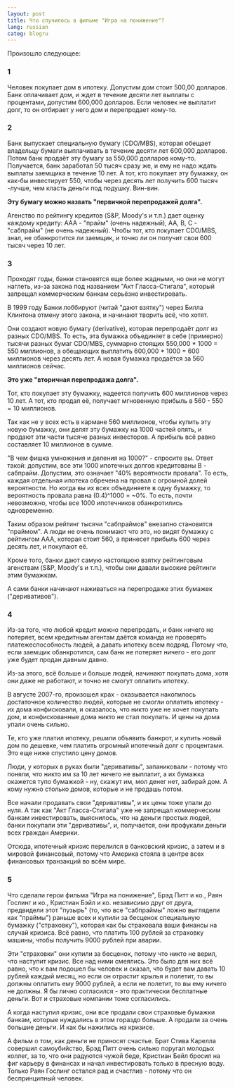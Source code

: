 ```yaml
---
layout: post
title: Что случилось в фильме "Игра на понижение"?
lang: russian
categ: blogru
---
```


Произошло следующее:

### 1
Человек покупает дом в ипотеку. Допустим дом стоит 500,00 долларов. Банк оплачивает дом, и ждет в течение десяти лет выплаты с процентами, допустим 600,000 долларов. Если человек не выплатит долг, то он отбирает у него дом и перепродает кому-то.

### 2
Банк выпускает специальную бумагу (CDO/MBS), которая обещает владельцу бумаги выплачивать в течение десяти лет 600,000 долларов. Потом банк продаёт эту бумагу за 550,000 долларов кому-то. Получается, банк заработал 50 тысяч сразу же, и ему не надо ждать выплаты заемщика в течение 10 лет. А тот, кто покупает эту бумажку, он как-бы инвестирует 550, чтобы через десять лет получить 600 тысяч -лучше, чем класть деньги под подушку. Вин-вин.  

**Эту бумагу можно назвать "первичной перепродажей долга".**  

Агенство по рейтингу кредитов (S&P, Moody's и т.п.) дает оценку каждому кредиту: ААА - "прайм" (очень надежный), AA, B, C - "сабпрайм" (не очень надежный). Чтобы тот, кто покупает CDO/MBS, знал, не обанкротится ли заемщик, и точно ли он получит свои 600 тысяч через 10 лет.

### 3
Проходят годы, банки становятся еще более жадными, но они не могут наглеть, из-за закона под названием "Акт Гласса-Стигала", который запрещал коммерческим банкам серьёзно инвестировать.  

В 1999 году Банки лоббируют (читай "дают взятку") через Билла Клинтона отмену этого закона, и начинают творить всё, что хотят.  

Они создают новую бумагу (derivative), которая перепродаёт долг из разных CDO/MBS. То есть, эта бумажка объединяет в себе (примерно) тысячи разных бумаг CDO/MBS, суммарно стоящих 550,000 * 1000 = 550 миллионов, а обещающих выплатить 600,000 * 1000 = 600 миллионов через десять лет. А новая бумажка продаётся за 560 миллионов сейчас.  

**Это уже "вторичная перепродажа долга".**  

Тот, кто покупает эту бумажку, надеется получить 600 миллионов через 10 лет. А тот, кто продал её, получает мгновенную прибыль в 560 - 550 = 10 миллионов.  

Так как не у всех есть в кармане 560 миллионов, чтобы купить эту новую бумажку, они делят эту бумажку на 1000 частей опять, и продают эти части тысяче разных инвесторов. А прибыль всё равно составляет 10 миллионов в сумме.  

"В чем фишка умножения и деления на 1000?" - спросите вы. Ответ такой: допустим, все эти 1000 ипотечных долгов кредитованы B - сабпрайм. Допустим, это означает "40% вероятности провала". То есть, каждая отдельная ипотека обречена на провал с огромной долей вероятности. Но когда вы их всех объединяете в одну бумажку, то вероятность провала равна (0.4)^1000 = ~0%. То есть, почти невозможно, чтобы все 1000 ипотечников обанкротились одновременно.  

Таким образом рейтинг тысячи "сабпраймов" внезапно становится "праймом". А люди не очень понимают что это, но видят бумажку с рейтингом AAA, которая стоит 560, а принесет прибыль 600 через десять лет, и покупают её.  

Кроме того, банки дают самую настоящюю взятку рейтинговым агенствам (S&P, Moody's и т.п.), чтобы они давали высокие рейтинги этим бумажкам.  

А сами банки начинают наживаться на перепродаже этих бумажек ("деривативов").

### 4
Из-за того, что любой кредит можно перепродать, и банк ничего не потеряет, всем кредитным агентам даётся команда не проверять платежеспособность людей, а давать ипотеку всем подряд. Потому что, если заемщик обанкротится, сам банк не потеряет ничего - его долг уже будет продан давным давно.  

Из-за этого, всё больше и больше людей, начинают покупать дома, хотя они даже не работают, и точно не смогут оплатить ипотеку.  

В августе 2007-го, произошел крах - оказывается накопилось достаточное количество людей, которые не смогли оплатить ипотеку - их дома конфисковали, и оказалось, что никто уже не хочет покупать дом, и конфискованные дома никто не стал покупать. И цены на дома упали очень сильно.  

Те, кто уже платил ипотеку, решили объявить банкрот, и купить новый дом по дешевке, чем платить огромный ипотечный долг с процентами. Это еще ниже спустило цену домов.  

Люди, у которых в руках были "деривативы", запаниковали - потому что поняли, что никто им за 10 лет ничего не выплатит, а их бумажка окажется тупо бумажкой - ну, скажут им, мол денег нет, забирай дом. А кому нужно столько домов, которые и не продашь потом.  

Все начали продавать свои "деривативы", и их цены тоже упали до нуля. А так как "Акт Гласса-Стигала" уже не запрещал коммерческим банкам инвестировать, выяснилось, что на деньги простых людей, банки покупали эти "деривативы", и, получается, они профукали деньги всех граждан Америки.  

Отсюда, ипотечный кризис перелился в банковский кризис, а затем и в мировой финансовый, потому что Америка стояла в центре всех финансовых транзакций во всём мире.

### 5
Что сделали герои фильма "Игра на понижение", Брэд Питт и ко., Раян Гослинг и ко., Кристиан Бэйл и ко. независимо друг от друга, предвидели этот "пузырь" (то, что все "сабпраймы" ложно выглядели как "праймы") раньше всех и купили за бесценок специальную бумажку ("страховку"), которая как бы страховала ваши финансы на случай кризиса. Всё равно, что платить 100 рублей за страховку машины, чтобы получить 9000 рублей при аварии.  

Эти "страховки" они купили за бесценок, потому что никто не верил, что наступит кризис. Все над ними смеялись. Это было для них всё равно, что к вам подошел бы человек и сказал, что будет вам давать 10 рублей каждый месяц, но если он отрастит крылья и полетит, то вы должны оплатить ему 9000 рублей, а если не полетит, то вы ему ничего не должны. Я бы лично согласился - это практически бесплатные деньги. Вот и страховые компании тоже согласились.  

А когда наступил кризис, они все продали свои страховые бумажки банкам, которые нуждались в этом гораздо больше. А продали за очень большие деньги. И как бы нажились на кризисе.  

А фильм о том, как деньги не приносят счастье. Брат Стива Карелла совершил самоубийство, Брэд Питт очень сильно поругал молодых коллег, за то, что они радуются чужой беде, Кристиан Бейл бросил на фиг карьеру в финансах и начал инвестировать только в пресную воду. Только Раян Гослинг остался рад и счастлив - потому что он беспринципный человек.
